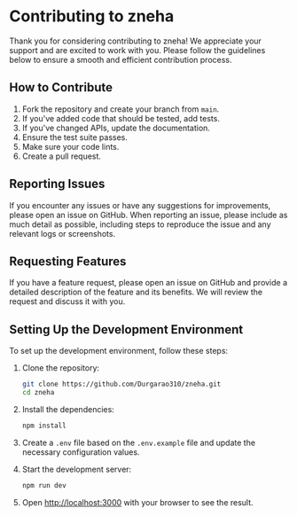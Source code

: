 # Contributing to zneha

Thank you for considering contributing to zneha! We appreciate your support and are excited to work with you. Please follow the guidelines below to ensure a smooth and efficient contribution process.

## How to Contribute

1. Fork the repository and create your branch from `main`.
2. If you've added code that should be tested, add tests.
3. If you've changed APIs, update the documentation.
4. Ensure the test suite passes.
5. Make sure your code lints.
6. Create a pull request.

## Reporting Issues

If you encounter any issues or have any suggestions for improvements, please open an issue on GitHub. When reporting an issue, please include as much detail as possible, including steps to reproduce the issue and any relevant logs or screenshots.

## Requesting Features

If you have a feature request, please open an issue on GitHub and provide a detailed description of the feature and its benefits. We will review the request and discuss it with you.

## Setting Up the Development Environment

To set up the development environment, follow these steps:

1. Clone the repository:
   ```bash
   git clone https://github.com/Durgarao310/zneha.git
   cd zneha
   ```

2. Install the dependencies:
   ```bash
   npm install
   ```

3. Create a `.env` file based on the `.env.example` file and update the necessary configuration values.

4. Start the development server:
   ```bash
   npm run dev
   ```

5. Open [http://localhost:3000](http://localhost:3000) with your browser to see the result.
